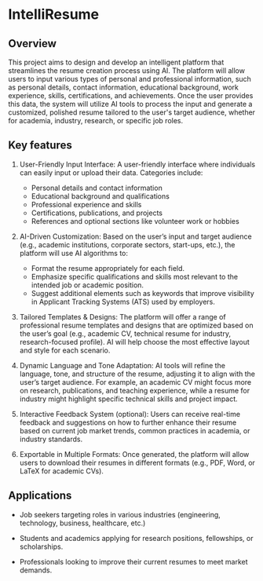 # IntelliResume
## Overview

This project aims to design and develop an intelligent platform that streamlines the resume creation process using AI. The platform will allow users to input various types of personal and professional information, such as personal details, contact information, educational background, work experience, skills, certifications, and achievements. Once the user provides this data, the system will utilize AI tools to process the input and generate a customized, polished resume tailored to the user's target audience, whether for academia, industry, research, or specific job roles.

## Key features

1. User-Friendly Input Interface: A user-friendly interface where individuals can easily input or upload their data. Categories include:

    + Personal details and contact information
    + Educational background and qualifications
    + Professional experience and skills
    + Certifications, publications, and projects
    + References and optional sections like volunteer work or hobbies

2.  AI-Driven Customization: Based on the user’s input and target audience (e.g., academic institutions, corporate sectors, start-ups, etc.), the platform will use AI algorithms to:

    + Format the resume appropriately for each field.
    + Emphasize specific qualifications and skills most relevant to the intended job or academic position.
    + Suggest additional elements such as keywords that improve visibility in Applicant Tracking Systems (ATS) used by employers.

3. Tailored Templates & Designs: The platform will offer a range of professional resume templates and designs that are optimized based on the user’s goal (e.g., academic CV, technical resume for industry, research-focused profile). AI will help choose the most effective layout and style for each scenario.

4. Dynamic Language and Tone Adaptation: AI tools will refine the language, tone, and structure of the resume, adjusting it to align with the user’s target audience. For example, an academic CV might focus more on research, publications, and teaching experience, while a resume for industry might highlight specific technical skills and project impact.

5. Interactive Feedback System (optional): Users can receive real-time feedback and suggestions on how to further enhance their resume based on current job market trends, common practices in academia, or industry standards.

6.  Exportable in Multiple Formats: Once generated, the platform will allow users to download their resumes in different formats (e.g., PDF, Word, or LaTeX for academic CVs).

## Applications

+    Job seekers targeting roles in various industries (engineering, technology, business, healthcare, etc.)

+    Students and academics applying for research positions, fellowships, or scholarships.

+    Professionals looking to improve their current resumes to meet market demands.
